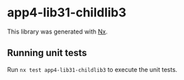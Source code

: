 # app4-lib31-childlib3

This library was generated with [Nx](https://nx.dev).

## Running unit tests

Run `nx test app4-lib31-childlib3` to execute the unit tests.
